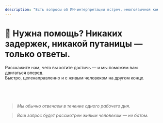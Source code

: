 ```yaml
---
description: "Есть вопросы об ИИ-интерпретации встреч, многоязычной коммуникации или корпоративном внедрении? Мы здесь, чтобы помочь — быстро, с живыми людьми и без путаницы."
---
```


# 💬 Нужна помощь? Никаких задержек, никакой путаницы — только ответы.

Расскажите нам, чего вы хотите достичь — и мы поможем вам двигаться вперед.  
Быстро, целенаправленно и с живым человеком на другом конце.

<!-- <br>

<ContactForm
  formStyle="margin: 1rem auto;"
  categoryLabel="Что привело вас в InterMind сегодня? *"
  categoryPlaceholderText="Выберите основную причину…"
  messageLabel="Расскажите подробнее *"
  messagePlaceholderText="Все, чем вы хотели бы поделиться — цели, контекст или технические детали."
  buttonText="Получить экспертную помощь сейчас"
  :services="[
    'Мне нужна помощь с началом работы',
    'Я хочу запланировать демонстрацию',
    'У меня техническая проблема или ошибка',
    'Мне нужна помощь с интеграцией встреч',
    'У меня вопросы о качестве перевода',
    'Мне нужна помощь с внедрением команды',
    'У меня вопросы по оплате или подписке',
    'Я хочу изучить корпоративные функции',
    'Я хочу получить ID приложения и токен Mind API без ограничений',
    'Общий вопрос или отзыв'
  ]" /> -->

<br>

<!-- ## Or use the inline form: -->

<ContactForm 
  :inline="true"
  formStyle="margin: 1rem auto;"  
  categoryLabel="Что привело вас в InterMind сегодня? *"  
  categoryPlaceholderText="Выберите основную причину…"  
  messageLabel="Расскажите подробнее *"  
  messagePlaceholderText="Все, чем вы хотели бы поделиться — цели, контекст или технические детали."  
  :services="[
    'Мне нужна помощь с началом работы',
    'Я хочу запланировать демонстрацию',
    'У меня техническая проблема или ошибка',
    'Мне нужна помощь с интеграцией встреч',
    'У меня вопросы о качестве перевода',
    'Мне нужна помощь с внедрением команды',
    'У меня вопросы по оплате или подписке',
    'Я хочу изучить корпоративные функции',
    'Я хочу получить ID приложения и токен Mind API без ограничений',
    'Общий вопрос или отзыв'
  ]" />

<br>

> _Мы обычно отвечаем в течение одного рабочего дня._

> _Ваш запрос будет рассмотрен живым человеком — не ботом._